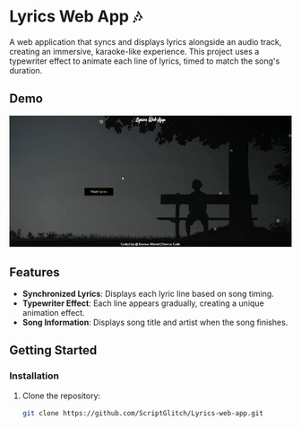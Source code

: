 # Lyrics Web App 🎶

A web application that syncs and displays lyrics alongside an audio track, creating an immersive, karaoke-like experience. This project uses a typewriter effect to animate each line of lyrics, timed to match the song's duration.

## Demo

![Lyrics Web App Demo](https://github.com/ScriptGlitch/Lyrics-Web-App/blob/main/Assets/Image/demo.gif)

## Features

- **Synchronized Lyrics**: Displays each lyric line based on song timing.
- **Typewriter Effect**: Each line appears gradually, creating a unique animation effect.
- **Song Information**: Displays song title and artist when the song finishes.

## Getting Started

### Installation

1. Clone the repository:

    ```bash
    git clone https://github.com/ScriptGlitch/Lyrics-web-app.git
    ```